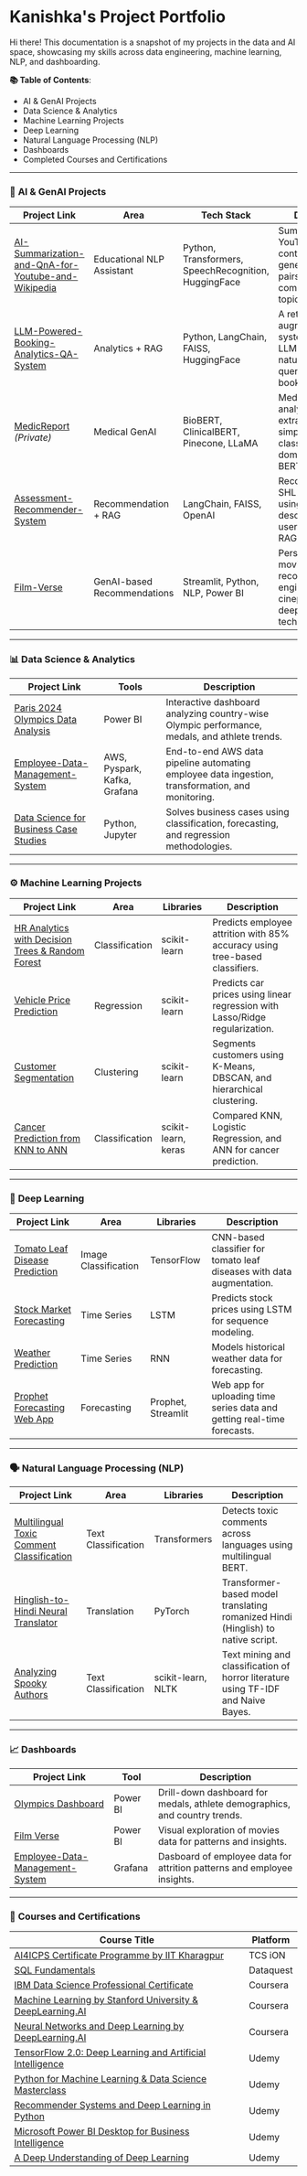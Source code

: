 # **Kanishka's Project Portfolio**

Hi there! This documentation is a snapshot of my projects in the data and AI space, showcasing my skills across data engineering, machine learning, NLP, and dashboarding.

**📚 Table of Contents**:

* AI & GenAI Projects
* Data Science & Analytics
* Machine Learning Projects
* Deep Learning
* Natural Language Processing (NLP)
* Dashboards
* Completed Courses and Certifications

---

### 🤖 **AI & GenAI Projects**

| Project Link                                                                                                                                | Area                        | Tech Stack                                           | Description                                                                                                            |
| ------------------------------------------------------------------------------------------------------------------------------------------- | --------------------------- | ---------------------------------------------------- | ---------------------------------------------------------------------------------------------------------------------- |
| [AI-Summarization-and-QnA-for-Youtube-and-Wikipedia](https://github.com/SharmaKanishkaa/AI-Summarization-and-QnA-for-Youtube-and-Wikipedia) | Educational NLP Assistant   | Python, Transformers, SpeechRecognition, HuggingFace | Summarizes YouTube/Wikipedia content and generates Q\&A pairs to simplify complex learning topics.                     |
| [LLM-Powered-Booking-Analytics-QA-System](https://github.com/SharmaKanishkaa/LLM-Powered-Booking-Analytics-QA-System)                       | Analytics + RAG             | Python, LangChain, FAISS, HuggingFace                | A retrieval-augmented QA system that uses LLMs to answer natural language queries on hotel booking data.               |
| [MedicReport](https://github.com/SharmaKanishkaa/MedicReport) *(Private)*                                                                   | Medical GenAI               | BioBERT, ClinicalBERT, Pinecone, LLaMA               | Medical report analyzer for extracting entities, simplification, and classification using domain-specific BERT models. |
| [Assessment-Recommender-System](https://github.com/SharmaKanishkaa/Assessment-Recommender-System)                                           | Recommendation + RAG        | LangChain, FAISS, OpenAI                             | Recommends top SHL assessments using job descriptions or user queries via a RAG pipeline.                              |
| [Film-Verse](https://github.com/SharmaKanishkaa/Film-Verse)                                                                                 | GenAI-based Recommendations | Streamlit, Python, NLP, Power BI                     | Personalized movie recommendation engine built for cinephiles using deep learning techniques.                          |

---

### 📊 **Data Science & Analytics**

| Project Link                                                                                                        | Tools                          | Description                                                                                      |
| ------------------------------------------------------------------------------------------------------------------- | ------------------------------ | ------------------------------------------------------------------------------------------------ |
| [Paris 2024 Olympics Data Analysis](https://github.com/SharmaKanishkaa/Paris-2024-Olympics-Data-Analysis)           | Power BI                       | Interactive dashboard analyzing country-wise Olympic performance, medals, and athlete trends.    |
| [Employee-Data-Management-System](https://github.com/SharmaKanishkaa/Employee-Data-Management-System)               | AWS, Pyspark, Kafka, Grafana  | End-to-end AWS data pipeline automating employee data ingestion, transformation, and monitoring. |
| [Data Science for Business Case Studies](https://github.com/SharmaKanishkaa/Data-Science-for-Business-Case-Studies) | Python, Jupyter                | Solves business cases using classification, forecasting, and regression methodologies.           |

---

### ⚙️ **Machine Learning Projects**

| Project Link                                                                                                                           | Area           | Libraries           | Description                                                                  |
| -------------------------------------------------------------------------------------------------------------------------------------- | -------------- | ------------------- | ---------------------------------------------------------------------------- |
| [HR Analytics with Decision Trees & Random Forest](https://github.com/SharmaKanishkaa/HR-Analytics-with-Decision-Trees-Random-Forest-) | Classification | scikit-learn        | Predicts employee attrition with 85% accuracy using tree-based classifiers.  |
| [Vehicle Price Prediction](https://github.com/SharmaKanishkaa/Vehicle-Price-Prediction-with-Linear-Regression-and-Regularization-)     | Regression     | scikit-learn        | Predicts car prices using linear regression with Lasso/Ridge regularization. |
| [Customer Segmentation](https://github.com/SharmaKanishkaa/Customer-Segmentation-Using-Unsupervised-Clustering)                        | Clustering     | scikit-learn        | Segments customers using K-Means, DBSCAN, and hierarchical clustering.       |
| [Cancer Prediction from KNN to ANN](https://github.com/SharmaKanishkaa/Cancer-Prediction-from-KNN-to-ANN)                              | Classification | scikit-learn, keras | Compared KNN, Logistic Regression, and ANN for cancer prediction.            |

---

### 🧠 **Deep Learning**

| Project Link                                                                                                   | Area                 | Libraries          | Description                                                             |
| -------------------------------------------------------------------------------------------------------------- | -------------------- | ------------------ | ----------------------------------------------------------------------- |
| [Tomato Leaf Disease Prediction](https://github.com/SharmaKanishkaa/Tomato-Leaf-Disease-Prediction-using-CNN)  | Image Classification | TensorFlow         | CNN-based classifier for tomato leaf diseases with data augmentation.   |
| [Stock Market Forecasting](https://github.com/SharmaKanishkaa/Stock-Market-Analysis-and-Prediction-using-LSTM) | Time Series          | LSTM               | Predicts stock prices using LSTM for sequence modeling.                 |
| [Weather Prediction](https://github.com/SharmaKanishkaa/Weather-Prediction-using-RNN)                          | Time Series          | RNN                | Models historical weather data for forecasting.                         |
| [Prophet Forecasting Web App](https://github.com/SharmaKanishkaa/Prophet-Forecasting-Application)              | Forecasting          | Prophet, Streamlit | Web app for uploading time series data and getting real-time forecasts. |

---

### 🗣️ **Natural Language Processing (NLP)**

| Project Link                                                                                                                    | Area                | Libraries          | Description                                                                       |
| ------------------------------------------------------------------------------------------------------------------------------- | ------------------- | ------------------ | --------------------------------------------------------------------------------- |
| [Multilingual Toxic Comment Classification](https://github.com/SharmaKanishkaa/Multilingual-Toxic-Comment-Classification-Model) | Text Classification | Transformers       | Detects toxic comments across languages using multilingual BERT.                  |
| [Hinglish-to-Hindi Neural Translator](https://github.com/SharmaKanishkaa/Hinglish-to-Hindi-Neural-Translator)                   | Translation         | PyTorch            | Transformer-based model translating romanized Hindi (Hinglish) to native script.  |
| [Analyzing Spooky Authors](https://github.com/SharmaKanishkaa/Analyzing-Spooky-Authors-with-NLP)                                | Text Classification | scikit-learn, NLTK | Text mining and classification of horror literature using TF-IDF and Naive Bayes. |

---

### 📈 **Dashboards**

| Project Link                                                                                           | Tool     | Description                                                                 |
| ------------------------------------------------------------------------------------------------------ | -------- | --------------------------------------------------------------------------- |
| [Olympics Dashboard](https://github.com/SharmaKanishkaa/Paris-2024-Olympics-Data-Analysis)             | Power BI | Drill-down dashboard for medals, athlete demographics, and country trends.  |
| [Film Verse](https://github.com/SharmaKanishkaa/Film-Verse)                                            | Power BI | Visual exploration of movies data for  patterns and insights.               |
| [Employee-Data-Management-System](https://github.com/SharmaKanishkaa/Employee-Data-Management-System)  | Grafana  | Dasboard of employee data for attrition patterns and employee insights.     |

---
### 📜 **Courses and Certifications**

| Course Title                                                                                                                                           | Platform  |
| ------------------------------------------------------------------------------------------------------------------------------------------------------ | --------- |
| [AI4ICPS Certificate Programme by IIT Kharagpur](https://drive.google.com/file/d/1tm24cD4v-xjq3MJHq-cMHENpKgobwurF/view?usp=sharing)                   | TCS iON   |
| [SQL Fundamentals](https://drive.google.com/file/d/10O1ysgYGBFu_r8lmHPPjb-6WB9Ji000Y/view?usp=sharing)                                                 | Dataquest |
| [IBM Data Science Professional Certificate](https://drive.google.com/file/d/1bprY76tzEwu07MdLVDDUPD1Lghfro2yO/view?usp=sharing)                        | Coursera  |
| [Machine Learning by Stanford University & DeepLearning.AI](https://drive.google.com/file/d/1VoRuuKV8FFWFUMfwTXYXpUUUkfygwO8D/view?usp=sharing)        | Coursera  |
| [Neural Networks and Deep Learning by DeepLearning.AI](https://www.coursera.org/account/accomplishments/certificate/Neural-Networks-and-Deep-Learning) | Coursera  |
| [TensorFlow 2.0: Deep Learning and Artificial Intelligence](https://drive.google.com/file/d/1t1zc2pD8KP_64OWqpqugQAjwPnHGvFLu/view?usp=sharing)        | Udemy     |
| [Python for Machine Learning & Data Science Masterclass](https://drive.google.com/file/d/1Djy_rhD3ur3xCJEWVaR2Ko2sHvZmPg-l/view?usp=sharing)           | Udemy     |
| [Recommender Systems and Deep Learning in Python](https://drive.google.com/file/d/1GhvVgO7u7NP2I4xXJ__WgZlseELSj7Uq/view?usp=sharing)                  | Udemy     |
| [Microsoft Power BI Desktop for Business Intelligence](https://drive.google.com/file/d/1_dcQJSNeIWKCFWgz5-8IsH5rPnB6E9Zj/view?usp=sharing)             | Udemy     |
| [A Deep Understanding of Deep Learning](https://drive.google.com/file/d/1AQ0uOloDhp7RyHlOni1qC1bC0Fn97di9/view?usp=sharing)                            | Udemy     |
